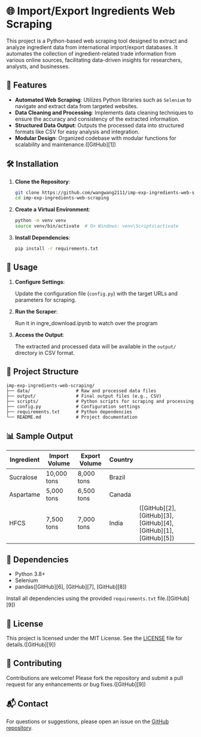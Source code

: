 # 🌐 Import/Export Ingredients Web Scraping

This project is a Python-based web scraping tool designed to extract and analyze ingredient data from international import/export databases. It automates the collection of ingredient-related trade information from various online sources, facilitating data-driven insights for researchers, analysts, and businesses.

## 📌 Features

* **Automated Web Scraping**: Utilizes Python libraries such as `Selenium` to navigate and extract data from targeted websites.
* **Data Cleaning and Processing**: Implements data cleaning techniques to ensure the accuracy and consistency of the extracted information.
* **Structured Data Output**: Outputs the processed data into structured formats like CSV for easy analysis and integration.
* **Modular Design**: Organized codebase with modular functions for scalability and maintenance.([GitHub][1])

## 🛠️ Installation

1. **Clone the Repository**:

   ```bash
   git clone https://github.com/wangwang2111/imp-exp-ingredients-web-scraping.git
   cd imp-exp-ingredients-web-scraping
   ```



2. **Create a Virtual Environment**:

   ```bash
   python -m venv venv
   source venv/bin/activate  # On Windows: venv\Scripts\activate
   ```



3. **Install Dependencies**:

   ```bash
   pip install -r requirements.txt
   ```


## 🚀 Usage

1. **Configure Settings**:

   Update the configuration file (`config.py`) with the target URLs and parameters for scraping.

2. **Run the Scraper**:

   Run it in ingre_download.ipynb to watch over the program
   
4. **Access the Output**:

   The extracted and processed data will be available in the `output/` directory in CSV format.


## 🧱 Project Structure

```plaintext
imp-exp-ingredients-web-scraping/
├── data/                 # Raw and processed data files
├── output/               # Final output files (e.g., CSV)
├── scripts/              # Python scripts for scraping and processing
├── config.py             # Configuration settings
├── requirements.txt      # Python dependencies
└── README.md             # Project documentation
```

## 📊 Sample Output

| Ingredient | Import Volume | Export Volume | Country |                                                                   |
| ---------- | ------------- | ------------- | ------- | ----------------------------------------------------------------- |
| Sucralose  | 10,000 tons   | 8,000 tons    | Brazil  |                                                                   |
| Aspartame  | 5,000 tons    | 6,500 tons    | Canada  |                                                                   |
| HFCS       | 7,500 tons    | 7,000 tons    | India   | ([GitHub][2], [GitHub][3], [GitHub][4], [GitHub][1], [GitHub][5]) |


## 🧩 Dependencies

* Python 3.8+
* Selenium
* pandas([GitHub][6], [GitHub][7], [GitHub][8])

Install all dependencies using the provided `requirements.txt` file.([GitHub][9])

## 📄 License

This project is licensed under the MIT License. See the [LICENSE](LICENSE) file for details.([GitHub][9])

## 🤝 Contributing

Contributions are welcome! Please fork the repository and submit a pull request for any enhancements or bug fixes.([GitHub][9])


## 📬 Contact

For questions or suggestions, please open an issue on the [GitHub repository](https://github.com/wangwang2111/imp-exp-ingredients-web-scraping/issues).
